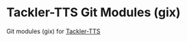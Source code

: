 # Tackler-TTS Git Modules (gix)

Git modules (gix) for [Tackler-TTS](https://crates.io/crates/tackler-tts)

